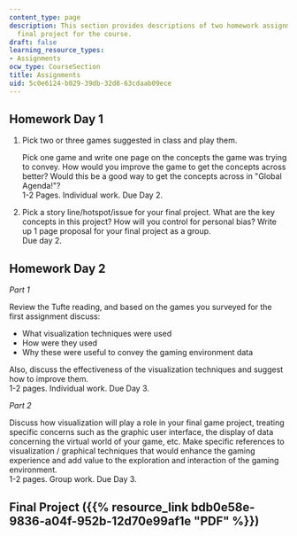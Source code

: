 ```yaml
---
content_type: page
description: This section provides descriptions of two homework assignments and the
  final project for the course.
draft: false
learning_resource_types:
- Assignments
ocw_type: CourseSection
title: Assignments
uid: 5c0e6124-b029-39db-32d8-63cdaab09ece
---
```

## Homework Day 1

1. Pick two or three games suggested in class and play them.   
      
    Pick one game and write one page on the concepts the game was trying to convey. How would you improve the game to get the concepts across better? Would this be a good way to get the concepts across in "Global Agenda!"?   
    1-2 Pages. Individual work. Due Day 2.
2. Pick a story line/hotspot/issue for your final project. What are the key concepts in this project? How will you control for personal bias? Write up 1 page proposal for your final project as a group.   
    Due day 2.

## Homework Day 2

*Part 1*

Review the Tufte reading, and based on the games you surveyed for the first assignment discuss:

- What visualization techniques were used
- How were they used
- Why these were useful to convey the gaming environment data

Also, discuss the effectiveness of the visualization techniques and suggest how to improve them.   
1-2 pages. Individual work. Due Day 3.

*Part 2*

Discuss how visualization will play a role in your final game project, treating specific concerns such as the graphic user interface, the display of data concerning the virtual world of your game, etc. Make specific references to visualization / graphical techniques that would enhance the gaming experience and add value to the exploration and interaction of the gaming environment.   
1-2 pages. Group work. Due Day 3.

## Final Project ({{% resource_link bdb0e58e-9836-a04f-952b-12d70e99af1e "PDF" %}})